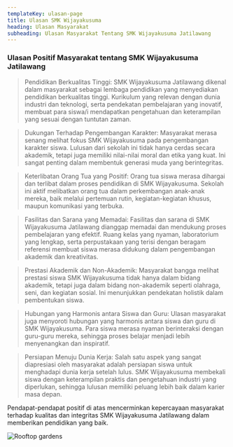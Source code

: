 ```yaml
---
templateKey: ulasan-page
title: Ulasan SMK Wijayakusuma
heading: Ulasan Masyarakat
subheading: Ulasan Masyarakat Tentang SMK Wijayakusuma Jatilawang 
---
```


### Ulasan Positif Masyarakat tentang SMK Wijayakusuma Jatilawang

> Pendidikan Berkualitas Tinggi: SMK Wijayakusuma Jatilawang dikenal dalam masyarakat sebagai lembaga pendidikan yang menyediakan pendidikan berkualitas tinggi. Kurikulum yang relevan dengan dunia industri dan teknologi, serta pendekatan pembelajaran yang inovatif, membuat para siswa/i mendapatkan pengetahuan dan keterampilan yang sesuai dengan tuntutan zaman.

> Dukungan Terhadap Pengembangan Karakter: Masyarakat merasa senang melihat fokus SMK Wijayakusuma pada pengembangan karakter siswa. Lulusan dari sekolah ini tidak hanya cerdas secara akademik, tetapi juga memiliki nilai-nilai moral dan etika yang kuat. Ini sangat penting dalam membentuk generasi muda yang berintegritas.

> Keterlibatan Orang Tua yang Positif: Orang tua siswa merasa dihargai dan terlibat dalam proses pendidikan di SMK Wijayakusuma. Sekolah ini aktif melibatkan orang tua dalam perkembangan anak-anak mereka, baik melalui pertemuan rutin, kegiatan-kegiatan khusus, maupun komunikasi yang terbuka.

> Fasilitas dan Sarana yang Memadai: Fasilitas dan sarana di SMK Wijayakusuma Jatilawang dianggap memadai dan mendukung proses pembelajaran yang efektif. Ruang kelas yang nyaman, laboratorium yang lengkap, serta perpustakaan yang terisi dengan beragam referensi membuat siswa merasa didukung dalam pengembangan akademik dan kreativitas.

> Prestasi Akademik dan Non-Akademik: Masyarakat bangga melihat prestasi siswa SMK Wijayakusuma tidak hanya dalam bidang akademik, tetapi juga dalam bidang non-akademik seperti olahraga, seni, dan kegiatan sosial. Ini menunjukkan pendekatan holistik dalam pembentukan siswa.

> Hubungan yang Harmonis antara Siswa dan Guru: Ulasan masyarakat juga menyoroti hubungan yang harmonis antara siswa dan guru di SMK Wijayakusuma. Para siswa merasa nyaman berinteraksi dengan guru-guru mereka, sehingga proses belajar menjadi lebih menyenangkan dan inspiratif.

> Persiapan Menuju Dunia Kerja: Salah satu aspek yang sangat diapresiasi oleh masyarakat adalah persiapan siswa untuk menghadapi dunia kerja setelah lulus. SMK Wijayakusuma membekali siswa dengan keterampilan praktis dan pengetahuan industri yang diperlukan, sehingga lulusan memiliki peluang lebih baik dalam karier masa depan.

Pendapat-pendapat positif di atas mencerminkan kepercayaan masyarakat terhadap kualitas dan integritas SMK Wijayakusuma Jatilawang dalam memberikan pendidikan yang baik.

![Rooftop gardens](/img/chuttersnap-nxjyzlbnyuq-unsplash.jpg "Rooftop gardens")